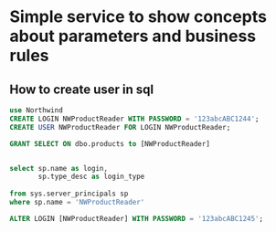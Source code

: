 ﻿# Simple service to show concepts about parameters and business rules

## How to create user in sql

```sql
use Northwind
CREATE LOGIN NWProductReader WITH PASSWORD = '123abcABC1244';
CREATE USER NWProductReader FOR LOGIN NWProductReader; 

GRANT SELECT ON dbo.products to [NWProductReader]


select sp.name as login,
       sp.type_desc as login_type
      
from sys.server_principals sp
where sp.name = 'NWProductReader'

ALTER LOGIN [NWProductReader] WITH PASSWORD = '123abcABC1245';
```